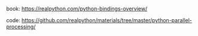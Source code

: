book: https://realpython.com/python-bindings-overview/

code: https://github.com/realpython/materials/tree/master/python-parallel-processing/
